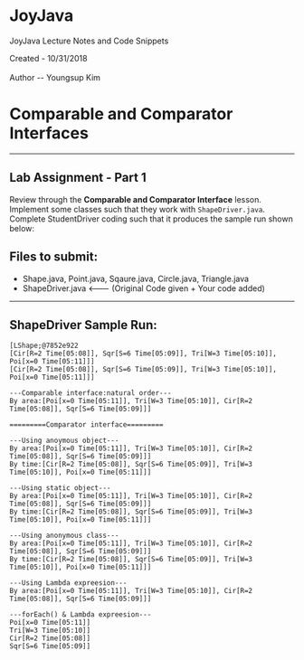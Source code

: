 
# JoyJava
JoyJava Lecture Notes and Code Snippets

  Created - 10/31/2018 <br>  
  Author -- Youngsup Kim
  
# Comparable and Comparator Interfaces
-------------------------------------------------------------------
## Lab Assignment - Part 1
Review through the __Comparable and Comparator Interface__ lesson.  Implement some classes such that they work with `ShapeDriver.java`. Complete StudentDriver coding such that it produces the sample run shown below: 

## Files to submit:
- Shape.java, Point.java, Sqaure.java, Circle.java, Triangle.java
- ShapeDriver.java     <--- (Original Code given + Your code added)
	
----------------
## ShapeDriver Sample Run: 
```
[LShape;@7852e922
[Cir[R=2 Time[05:08]], Sqr[S=6 Time[05:09]], Tri[W=3 Time[05:10]], Poi[x=0 Time[05:11]]]
[Cir[R=2 Time[05:08]], Sqr[S=6 Time[05:09]], Tri[W=3 Time[05:10]], Poi[x=0 Time[05:11]]]

---Comparable interface:natural order---
By area:[Poi[x=0 Time[05:11]], Tri[W=3 Time[05:10]], Cir[R=2 Time[05:08]], Sqr[S=6 Time[05:09]]]

=========Comparator interface=========

---Using anoymous object---
By area:[Poi[x=0 Time[05:11]], Tri[W=3 Time[05:10]], Cir[R=2 Time[05:08]], Sqr[S=6 Time[05:09]]]
By time:[Cir[R=2 Time[05:08]], Sqr[S=6 Time[05:09]], Tri[W=3 Time[05:10]], Poi[x=0 Time[05:11]]]

---Using static object---
By area:[Poi[x=0 Time[05:11]], Tri[W=3 Time[05:10]], Cir[R=2 Time[05:08]], Sqr[S=6 Time[05:09]]]
By time:[Cir[R=2 Time[05:08]], Sqr[S=6 Time[05:09]], Tri[W=3 Time[05:10]], Poi[x=0 Time[05:11]]]

---Using anonymous class---
By area:[Poi[x=0 Time[05:11]], Tri[W=3 Time[05:10]], Cir[R=2 Time[05:08]], Sqr[S=6 Time[05:09]]]
By time:[Cir[R=2 Time[05:08]], Sqr[S=6 Time[05:09]], Tri[W=3 Time[05:10]], Poi[x=0 Time[05:11]]]

---Using Lambda expreesion---
By area:[Poi[x=0 Time[05:11]], Tri[W=3 Time[05:10]], Cir[R=2 Time[05:08]], Sqr[S=6 Time[05:09]]]

---forEach() & Lambda expreesion---
Poi[x=0 Time[05:11]]
Tri[W=3 Time[05:10]]
Cir[R=2 Time[05:08]]
Sqr[S=6 Time[05:09]]

```



